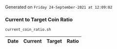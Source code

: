 Generated on `Friday 24-September-2021 at 12:09:02`

### Current to Target Coin Ratio
`current_coin_ratio.sh`

Date|Current|Target|Ratio
---|---|---|---
